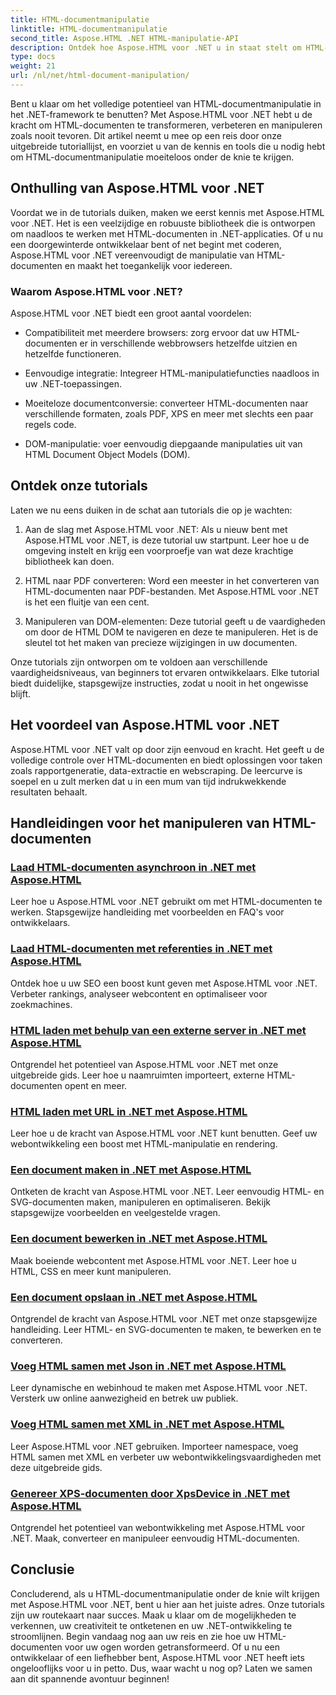 ```yaml
---
title: HTML-documentmanipulatie
linktitle: HTML-documentmanipulatie
second_title: Aspose.HTML .NET HTML-manipulatie-API
description: Ontdek hoe Aspose.HTML voor .NET u in staat stelt om HTML-documenten efficiënt te manipuleren. Bekijk tutorials die u door het proces leiden.
type: docs
weight: 21
url: /nl/net/html-document-manipulation/
---
```


Bent u klaar om het volledige potentieel van HTML-documentmanipulatie in het .NET-framework te benutten? Met Aspose.HTML voor .NET hebt u de kracht om HTML-documenten te transformeren, verbeteren en manipuleren zoals nooit tevoren. Dit artikel neemt u mee op een reis door onze uitgebreide tutoriallijst, en voorziet u van de kennis en tools die u nodig hebt om HTML-documentmanipulatie moeiteloos onder de knie te krijgen.

## Onthulling van Aspose.HTML voor .NET

Voordat we in de tutorials duiken, maken we eerst kennis met Aspose.HTML voor .NET. Het is een veelzijdige en robuuste bibliotheek die is ontworpen om naadloos te werken met HTML-documenten in .NET-applicaties. Of u nu een doorgewinterde ontwikkelaar bent of net begint met coderen, Aspose.HTML voor .NET vereenvoudigt de manipulatie van HTML-documenten en maakt het toegankelijk voor iedereen.

### Waarom Aspose.HTML voor .NET?

Aspose.HTML voor .NET biedt een groot aantal voordelen:

- Compatibiliteit met meerdere browsers: zorg ervoor dat uw HTML-documenten er in verschillende webbrowsers hetzelfde uitzien en hetzelfde functioneren.

- Eenvoudige integratie: Integreer HTML-manipulatiefuncties naadloos in uw .NET-toepassingen.

- Moeiteloze documentconversie: converteer HTML-documenten naar verschillende formaten, zoals PDF, XPS en meer met slechts een paar regels code.

- DOM-manipulatie: voer eenvoudig diepgaande manipulaties uit van HTML Document Object Models (DOM).

## Ontdek onze tutorials

Laten we nu eens duiken in de schat aan tutorials die op je wachten:

1. Aan de slag met Aspose.HTML voor .NET: Als u nieuw bent met Aspose.HTML voor .NET, is deze tutorial uw startpunt. Leer hoe u de omgeving instelt en krijg een voorproefje van wat deze krachtige bibliotheek kan doen.

2. HTML naar PDF converteren: Word een meester in het converteren van HTML-documenten naar PDF-bestanden. Met Aspose.HTML voor .NET is het een fluitje van een cent.

3. Manipuleren van DOM-elementen: Deze tutorial geeft u de vaardigheden om door de HTML DOM te navigeren en deze te manipuleren. Het is de sleutel tot het maken van precieze wijzigingen in uw documenten.

Onze tutorials zijn ontworpen om te voldoen aan verschillende vaardigheidsniveaus, van beginners tot ervaren ontwikkelaars. Elke tutorial biedt duidelijke, stapsgewijze instructies, zodat u nooit in het ongewisse blijft.

## Het voordeel van Aspose.HTML voor .NET

Aspose.HTML voor .NET valt op door zijn eenvoud en kracht. Het geeft u de volledige controle over HTML-documenten en biedt oplossingen voor taken zoals rapportgeneratie, data-extractie en webscraping. De leercurve is soepel en u zult merken dat u in een mum van tijd indrukwekkende resultaten behaalt.

## Handleidingen voor het manipuleren van HTML-documenten
### [Laad HTML-documenten asynchroon in .NET met Aspose.HTML](./load-html-doc-asynchronously/)
Leer hoe u Aspose.HTML voor .NET gebruikt om met HTML-documenten te werken. Stapsgewijze handleiding met voorbeelden en FAQ's voor ontwikkelaars.
### [Laad HTML-documenten met referenties in .NET met Aspose.HTML](./load-html-doc-with-credentials/)
Ontdek hoe u uw SEO een boost kunt geven met Aspose.HTML voor .NET. Verbeter rankings, analyseer webcontent en optimaliseer voor zoekmachines.
### [HTML laden met behulp van een externe server in .NET met Aspose.HTML](./load-html-using-remote-server/)
Ontgrendel het potentieel van Aspose.HTML voor .NET met onze uitgebreide gids. Leer hoe u naamruimten importeert, externe HTML-documenten opent en meer.
### [HTML laden met URL in .NET met Aspose.HTML](./load-html-using-url/)
Leer hoe u de kracht van Aspose.HTML voor .NET kunt benutten. Geef uw webontwikkeling een boost met HTML-manipulatie en rendering.
### [Een document maken in .NET met Aspose.HTML](./creating-a-document/)
Ontketen de kracht van Aspose.HTML voor .NET. Leer eenvoudig HTML- en SVG-documenten maken, manipuleren en optimaliseren. Bekijk stapsgewijze voorbeelden en veelgestelde vragen.
### [Een document bewerken in .NET met Aspose.HTML](./editing-a-document/)
Maak boeiende webcontent met Aspose.HTML voor .NET. Leer hoe u HTML, CSS en meer kunt manipuleren.
### [Een document opslaan in .NET met Aspose.HTML](./saving-a-document/)
Ontgrendel de kracht van Aspose.HTML voor .NET met onze stapsgewijze handleiding. Leer HTML- en SVG-documenten te maken, te bewerken en te converteren.
### [Voeg HTML samen met Json in .NET met Aspose.HTML](./merge-html-with-json/)
Leer dynamische en webinhoud te maken met Aspose.HTML voor .NET. Versterk uw online aanwezigheid en betrek uw publiek.
### [Voeg HTML samen met XML in .NET met Aspose.HTML](./merge-html-with-xml/)
Leer Aspose.HTML voor .NET gebruiken. Importeer namespace, voeg HTML samen met XML en verbeter uw webontwikkelingsvaardigheden met deze uitgebreide gids.
### [Genereer XPS-documenten door XpsDevice in .NET met Aspose.HTML](./generate-xps-documents-by-xpsdevice/)
Ontgrendel het potentieel van webontwikkeling met Aspose.HTML voor .NET. Maak, converteer en manipuleer eenvoudig HTML-documenten.

## Conclusie

Concluderend, als u HTML-documentmanipulatie onder de knie wilt krijgen met Aspose.HTML voor .NET, bent u hier aan het juiste adres. Onze tutorials zijn uw routekaart naar succes. Maak u klaar om de mogelijkheden te verkennen, uw creativiteit te ontketenen en uw .NET-ontwikkeling te stroomlijnen. Begin vandaag nog aan uw reis en zie hoe uw HTML-documenten voor uw ogen worden getransformeerd. Of u nu een ontwikkelaar of een liefhebber bent, Aspose.HTML voor .NET heeft iets ongelooflijks voor u in petto. Dus, waar wacht u nog op? Laten we samen aan dit spannende avontuur beginnen!
